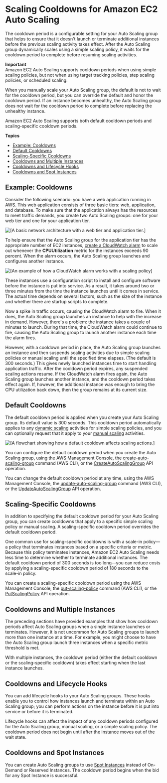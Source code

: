 # Scaling Cooldowns for Amazon EC2 Auto Scaling<a name="Cooldown"></a>

The cooldown period is a configurable setting for your Auto Scaling group that helps to ensure that it doesn't launch or terminate additional instances before the previous scaling activity takes effect\. After the Auto Scaling group dynamically scales using a simple scaling policy, it waits for the cooldown period to complete before resuming scaling activities\. 

**Important**  
Amazon EC2 Auto Scaling supports cooldown periods when using simple scaling policies, but not when using target tracking policies, step scaling policies, or scheduled scaling\. 

When you manually scale your Auto Scaling group, the default is not to wait for the cooldown period, but you can override the default and honor the cooldown period\. If an instance becomes unhealthy, the Auto Scaling group does not wait for the cooldown period to complete before replacing the unhealthy instance\.

Amazon EC2 Auto Scaling supports both default cooldown periods and scaling\-specific cooldown periods\.

**Topics**
+ [Example: Cooldowns](#cooldown-example)
+ [Default Cooldowns](#cooldown-default)
+ [Scaling\-Specific Cooldowns](#cooldowns-scaling-specific)
+ [Cooldowns and Multiple Instances](#cooldowns-multiple-instances)
+ [Cooldowns and Lifecycle Hooks](#cooldowns-lifecycle-hooks)
+ [Cooldowns and Spot Instances](#cooldowns-spot)

## Example: Cooldowns<a name="cooldown-example"></a>

Consider the following scenario: you have a web application running in AWS\. This web application consists of three basic tiers: web, application, and database\. To make sure that the application always has the resources to meet traffic demands, you create two Auto Scaling groups: one for your web tier and one for your application tier\.

![\[A basic network architecture with a web tier and application tier.\]](http://docs.aws.amazon.com/autoscaling/ec2/userguide/images/cooldown-example-start-diagram.png)

To help ensure that the Auto Scaling group for the application tier has the appropriate number of EC2 instances, [create a CloudWatch alarm](as-instance-monitoring.md#CloudWatchAlarm) to scale out whenever the **CPUUtilization** metric for the instances exceeds 90 percent\. When the alarm occurs, the Auto Scaling group launches and configures another instance\.

![\[An example of how a CloudWatch alarm works with a scaling policy\]](http://docs.aws.amazon.com/autoscaling/ec2/userguide/images/cooldowns-example-scaling-policy-diagram.png)

These instances use a configuration script to install and configure software before the instance is put into service\. As a result, it takes around two or three minutes from the time the instance launches until it comes in service\. The actual time depends on several factors, such as the size of the instance and whether there are startup scripts to complete\.

Now a spike in traffic occurs, causing the CloudWatch alarm to fire\. When it does, the Auto Scaling group launches an instance to help with the increase in demand\. However, there's a problem: the instance takes a couple of minutes to launch\. During that time, the CloudWatch alarm could continue to fire, causing the Auto Scaling group to launch another instance each time the alarm fires\.

However, with a cooldown period in place, the Auto Scaling group launches an instance and then suspends scaling activities due to simple scaling policies or manual scaling until the specified time elapses\. \(The default is 300 seconds\.\) This gives newly launched instances time to start handling application traffic\. After the cooldown period expires, any suspended scaling actions resume\. If the CloudWatch alarm fires again, the Auto Scaling group launches another instance, and the cooldown period takes effect again\. If, however, the additional instance was enough to bring the CPU utilization back down, then the group remains at its current size\.

## Default Cooldowns<a name="cooldown-default"></a>

The default cooldown period is applied when you create your Auto Scaling group\. Its default value is 300 seconds\. This cooldown period automatically applies to any [dynamic scaling](as-scale-based-on-demand.md) activities for simple scaling policies, and you can optionally request that it apply to your [manual scaling](as-manual-scaling.md) activities\.

![\[A flowchart showing how a default cooldown affects scaling actions.\]](http://docs.aws.amazon.com/autoscaling/ec2/userguide/images/cooldowns-default-diagram.png)

You can configure the default cooldown period when you create the Auto Scaling group, using the AWS Management Console, the [create\-auto\-scaling\-group](http://docs.aws.amazon.com/cli/latest/reference/autoscaling/create-auto-scaling-group.html) command \(AWS CLI\), or the [CreateAutoScalingGroup](http://docs.aws.amazon.com/autoscaling/ec2/APIReference/API_CreateAutoScalingGroup.html) API operation\.

You can change the default cooldown period at any time, using the AWS Management Console, the [update\-auto\-scaling\-group](http://docs.aws.amazon.com/cli/latest/reference/autoscaling/update-auto-scaling-group.html) command \(AWS CLI\), or the [UpdateAutoScalingGroup](http://docs.aws.amazon.com/autoscaling/ec2/APIReference/API_UpdateAutoScalingGroup.html) API operation\.

## Scaling\-Specific Cooldowns<a name="cooldowns-scaling-specific"></a>

In addition to specifying the default cooldown period for your Auto Scaling group, you can create cooldowns that apply to a specific simple scaling policy or manual scaling\. A scaling\-specific cooldown period overrides the default cooldown period\.

One common use for scaling\-specific cooldowns is with a scale\-in policy—a policy that terminates instances based on a specific criteria or metric\. Because this policy terminates instances, Amazon EC2 Auto Scaling needs less time to determine whether to terminate additional instances\. The default cooldown period of 300 seconds is too long—you can reduce costs by applying a scaling\-specific cooldown period of 180 seconds to the scale\-in policy\.

You can create a scaling\-specific cooldown period using the AWS Management Console, the [put\-scaling\-policy](http://docs.aws.amazon.com/cli/latest/reference/autoscaling/put-scaling-policy.html) command \(AWS CLI\), or the [PutScalingPolicy](http://docs.aws.amazon.com/autoscaling/ec2/APIReference/API_PutScalingPolicy.html) API operation\.

## Cooldowns and Multiple Instances<a name="cooldowns-multiple-instances"></a>

The preceding sections have provided examples that show how cooldown periods affect Auto Scaling groups when a single instance launches or terminates\. However, it is not uncommon for Auto Scaling groups to launch more than one instance at a time\. For example, you might choose to have the Auto Scaling group launch three instances when a specific metric threshold is met\.

With multiple instances, the cooldown period \(either the default cooldown or the scaling\-specific cooldown\) takes effect starting when the last instance launches\.

## Cooldowns and Lifecycle Hooks<a name="cooldowns-lifecycle-hooks"></a>

You can add lifecycle hooks to your Auto Scaling groups\. These hooks enable you to control how instances launch and terminate within an Auto Scaling group; you can perform actions on the instance before it is put into service or before it is terminated\.

Lifecycle hooks can affect the impact of any cooldown periods configured for the Auto Scaling group, manual scaling, or a simple scaling policy\. The cooldown period does not begin until after the instance moves out of the wait state\.

## Cooldowns and Spot Instances<a name="cooldowns-spot"></a>

You can create Auto Scaling groups to use [Spot Instances](asg-launch-spot-instances.md) instead of On\-Demand or Reserved Instances\. The cooldown period begins when the bid for any Spot Instance is successful\.